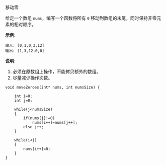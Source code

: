 

移动零

给定一个数组 `nums`，编写一个函数将所有 `0` 移动到数组的末尾，同时保持非零元素的相对顺序。

**示例:**

```
输入: [0,1,0,3,12]
输出: [1,3,12,0,0]
```

**说明**:

1. 必须在原数组上操作，不能拷贝额外的数组。
2. 尽量减少操作次数。

```
void moveZeroes(int* nums, int numsSize) {
    
    int i=0;
    int j=0;
    
    while(j<numsSize)
    {
        if(nums[j]!=0)
            nums[i++]=nums[j++];
        else j++;
    }
    
    while(i<j)
    {
        nums[i++]=0;
    }
}
```

